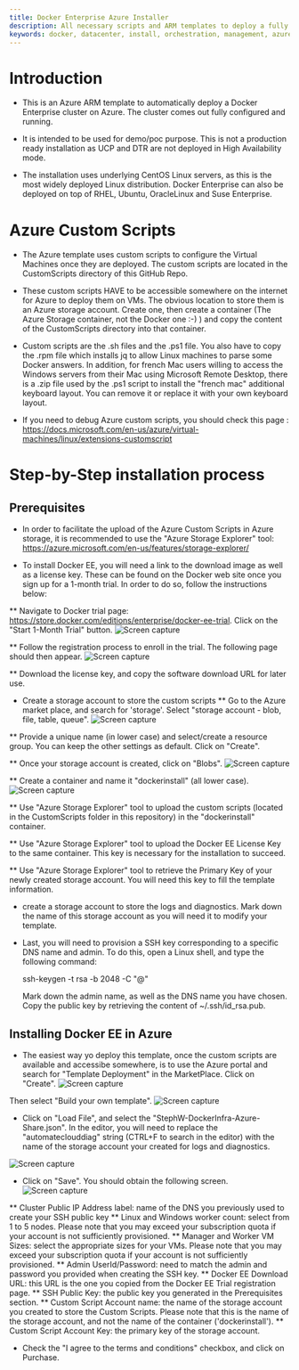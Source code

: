 ```yaml
---
title: Docker Enterprise Azure Installer
description: All necessary scripts and ARM templates to deploy a fully functional Docker Enterprise cluster on Microsoft Azure. The ARM template deploys 1 UCP controller, 1 DTR server, up to 5 linux workers, and up to 5 windows workers. Everything is deployed and configured automatically. The end of the deployment is a fully functional cluster.
keywords: docker, datacenter, install, orchestration, management, azure, swarm, microsoft, windows
---
```

# Introduction

* This is an Azure ARM template to automatically deploy a Docker Enterprise cluster on Azure. The cluster comes out fully configured and running.

* It is intended to be used for demo/poc purpose. This is not a production ready installation as UCP and DTR are not deployed in High Availability mode.

* The installation uses underlying CentOS Linux servers, as this is the most widely deployed Linux distribution. Docker Enterprise can also be deployed on top of RHEL, Ubuntu, OracleLinux and Suse Enterprise.

# Azure Custom Scripts

* The Azure template uses custom scripts to configure the Virtual Machines once they are deployed. The custom scripts are located in the CustomScripts directory of this GitHub Repo.

* These custom scripts HAVE to be accessible somewhere on the internet for Azure to deploy them on VMs. The obvious location to store them is an Azure storage account. Create one, then create a container (The Azure Storage container, not the Docker one :-) ) and copy the content of the CustomScripts directory into that container.

* Custom scripts are the .sh files and the .ps1 file. You also have to copy the .rpm file which installs jq to allow Linux machines to parse some Docker answers. In addition, for french Mac users willing to access the Windows servers from their Mac using Microsoft Remote Desktop, there is a .zip file used by the .ps1 script to install the "french mac" additional keyboard layout. You can remove it or replace it with your own keyboard layout.

* If you need to debug Azure custom scripts, you should check this page : https://docs.microsoft.com/en-us/azure/virtual-machines/linux/extensions-customscript

# Step-by-Step installation process

## Prerequisites
* In order to facilitate the upload of the Azure Custom Scripts in Azure storage, it is recommended to use the "Azure Storage Explorer" tool: https://azure.microsoft.com/en-us/features/storage-explorer/

* To install Docker EE, you will need a link to the download image as well as a license key. These can be found on the Docker web site once you sign up for a 1-month trial. In order to do so, follow the instructions below:

** Navigate to Docker trial page: https://store.docker.com/editions/enterprise/docker-ee-trial. Click on the "Start 1-Month Trial" button.
![Screen capture](images/DockerEE_Start_a_trial.png?raw=true)

** Follow the registration process to enroll in the trial. The following page should then appear.
![Screen capture](images/DockerEE_Download_license_and_url.png?raw=true)

** Download the license key, and copy the software download URL for later use.

* Create a storage account to store the custom scripts
** Go to the Azure market place, and search for 'storage'. Select "storage account - blob, file, table, queue".
![Screen capture](images/DockerEE_create_storage_account.png?raw=true)

** Provide a unique name (in lower case) and select/create a resource group. You can keep the other settings as default. Click on "Create".

** Once your storage account is created, click on "Blobs".
![Screen capture](images/DockerEE_create_container.png?raw=true)

** Create a container and name it "dockerinstall" (all lower case).
![Screen capture](images/DockerEE_dockerinstall.png?raw=true)

** Use "Azure Storage Explorer" tool to upload the custom scripts (located in the CustomScripts folder in this repository) in the "dockerinstall" container.

** Use "Azure Storage Explorer" tool to upload the Docker EE License Key to the same container. This key is necessary for the installation to succeed.

** Use "Azure Storage Explorer" tool to retrieve the Primary Key of your newly created storage account. You will need this key to fill the template information.

* create a storage account to store the logs and diagnostics. Mark down the name of this storage account as you will need it to modify your template.

* Last, you will need to provision a SSH key corresponding to a specific DNS name and admin. To do this, open a Linux shell, and type the following command:

    ssh-keygen -t rsa -b 2048 -C "<admin name>@<dnsname>"

    Mark down the admin name, as well as the DNS name you have chosen.
    Copy the public key by retrieving the content of ~/.ssh/id_rsa.pub.

## Installing Docker EE in Azure
* The easiest way yo deploy this template, once the custom scripts are available and accessibe somewhere, is to use the Azure portal and search for "Template Deployment" in the MarketPlace. Click on "Create".
![Screen capture](images/DockerEE_Template_Deployment.png?raw=true)

Then select "Build your own template".
![Screen capture](images/DockerEE_Build_Template.png?raw=true)

* Click on "Load File", and select the "StephW-DockerInfra-Azure-Share.json". In the editor, you will need to replace the "automateclouddiag" string (CTRL+F to search in the editor) with the name of the storage account your created for logs and diagnostics.

![Screen capture](images/DockerEE_Modify_Template.png?raw=true)

* Click on "Save". You should obtain the following screen.
![Screen capture](images/DockerEE_Customized_Template.png?raw=true)

** Cluster Public IP Address label: name of the DNS you previously used to create your SSH public key
** Linux and Windows worker count: select from 1 to 5 nodes. Please note that you may exceed your subscription quota if your account is not sufficiently provisioned.
** Manager and Worker VM Sizes: select the appropriate sizes for your VMs. Please note that you may exceed your subscription quota if your account is not sufficiently provisioned.
** Admin UserId/Password: need to match the admin and password you provided when creating the SSH key.
** Docker EE Download URL: this URL is the one you copied from the Docker EE Trial registration page.
** SSH Public Key: the public key you generated in the Prerequisites section.
** Custom Script Account name: the name of the storage account you created to store the Custom Scripts. Please note that this is the name of the storage account, and not the name of the container ('dockerinstall').
** Custom Script Account Key: the primary key of the storage account.

* Check the "I agree to the terms and conditions" checkbox, and click on Purchase.

 


